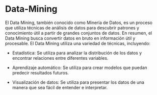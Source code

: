 # Data-Mining

El Data Mining, también conocido como Minería de Datos, es un proceso que utiliza técnicas de análisis de datos para descubrir patrones y conocimiento útil a partir de grandes conjuntos de datos. En resumen, el Data Mining busca convertir datos en bruto en información útil y procesable.
El Data Mining utiliza una variedad de técnicas, incluyendo:

* Estadística: Se utiliza para analizar la distribución de los datos y encontrar relaciones entre diferentes variables.

* Aprendizaje automático: Se utiliza para crear modelos que puedan predecir resultados futuros.
  
* Visualización de datos: Se utiliza para presentar los datos de una manera que sea fácil de entender e interpretar.
